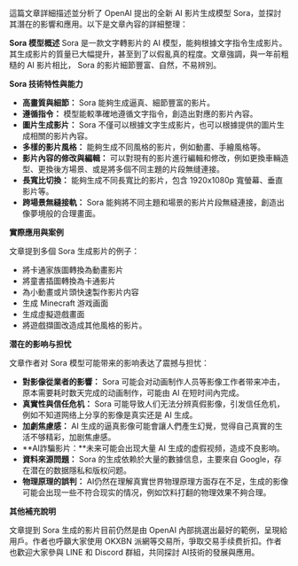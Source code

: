 這篇文章詳細描述並分析了 OpenAI 提出的全新 AI 影片生成模型 Sora，並探討其潛在的影響和應用。以下是文章內容的詳細整理：

**Sora 模型概述**
Sora 是一款文字轉影片的 AI 模型，能夠根據文字指令生成影片。其生成影片的質量已大幅提升，甚至到了以假亂真的程度。文章強調，與一年前粗糙的 AI 影片相比， Sora 的影片細節豐富、自然，不易辨別。

**Sora 技術特性與能力**
*   **高畫質與細節：** Sora 能夠生成逼真、細節豐富的影片。
*   **遵循指令：** 模型能較準確地遵循文字指令，創造出對應的影片內容。
*   **圖片生成影片：** Sora 不僅可以根據文字生成影片，也可以根據提供的圖片生成相關的影片內容。
*   **多樣的影片風格：** 能夠生成不同風格的影片，例如動畫、手繪風格等。
*   **影片內容的修改與編輯：** 可以對現有的影片進行編輯和修改，例如更換車輛造型、更換後方場景、或是將多個不同主題的片段無缝連接。
*   **長寬比切換：** 能夠生成不同長寬比的影片，包含 1920x1080p 寬螢幕、垂直影片等。
*   **跨場景無縫接軌：** Sora 能夠將不同主題和場景的影片片段無縫連接，創造出像夢境般的合理畫面。

**實際應用與案例**

文章提到多個 Sora 生成影片的例子：
*   將卡通家族圖轉換為動畫影片
*   將童書插圖轉換為卡通影片
*   為小動畫或片頭快速製作影片内容
*   生成 Minecraft 游戏画面
*   生成虛擬遊戲畫面
*   將遊戲擷圖改造成其他風格的影片。

**潜在的影响与担忧**

文章作者对 Sora 模型可能带来的影响表达了震撼与担忧：

*   **對影像從業者的影響：** Sora 可能会对动画制作人员等影像工作者带来冲击，原本需要耗时数天完成的动画制作，可能由 AI 在短时间內完成。
*   **真實性與信任危机：** Sora 可能导致人们无法分辨真假影像，引发信任危机，例如不知道网络上分享的影像是真实还是 AI 生成。
*   **加劇焦慮感：** AI 生成的逼真影像可能會讓人們產生幻覺，觉得自己真實的生活不够精彩，加剧焦慮感。
*   **AI詐騙影片：**未来可能会出现大量 AI 生成的虚假视频，造成不良影响。
*   **資料來源問題：** Sora 的生成依赖於大量的數據信息，主要來自 Google，存在潜在的数据隱私和版权问题。
*   **物理原理的誤判：** AI仍然在理解真實世界物理原理方面存在不足，生成的影像可能会出现一些不符合现实的情况，例如饮料打翻的物理效果不夠合理。

**其他補充說明**

文章提到 Sora 生成的影片目前仍然是由 OpenAI 內部挑選出最好的範例，呈現給用戶。作者也呼籲大家使用 OKXBN 派網等交易所，爭取交易手续费折扣。作者也歡迎大家參與 LINE 和 Discord 群組，共同探討 AI技術的發展與應用。